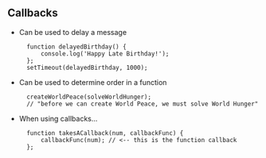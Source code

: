 ## Callbacks
- Can be used to delay a message

        function delayedBirthday() {
            console.log('Happy Late Birthday!');
        }; 
        setTimeout(delayedBirthday, 1000);

- Can be used to determine order in a function

        createWorldPeace(solveWorldHunger);
        // "before we can create World Peace, we must solve World Hunger"

- When using callbacks...

        function takesACallback(num, callbackFunc) {
            callbackFunc(num); // <-- this is the function callback
        };